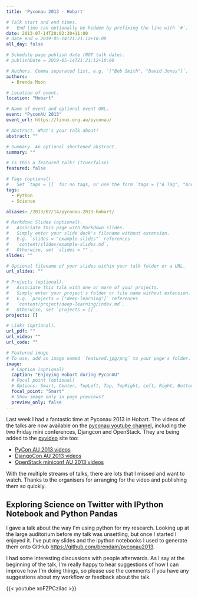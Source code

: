 ```yaml
---
title: 'Pyconau 2013 - Hobart'

# Talk start and end times.
#   End time can optionally be hidden by prefixing the line with `#`.
date: 2013-07-14T20:02:30+11:00
# date_end = 2019-05-14T21:21:12+10:00
all_day: false

# Schedule page publish date (NOT talk date).
# publishDate = 2019-05-14T21:21:12+10:00

# Authors. Comma separated list, e.g. `["Bob Smith", "David Jones"]`.
authors:
  - Brenda Moon

# Location of event.
location: "Hobart"

# Name of event and optional event URL.
event: "PyconAU 2013"
event_url: https://linux.org.au/pyconau/

# Abstract. What's your talk about?
abstract: ""

# Summary. An optional shortened abstract.
summary: ""

# Is this a featured talk? (true/false)
featured: false

# Tags (optional).
#   Set `tags = []` for no tags, or use the form `tags = ["A Tag", "Another Tag"]` for one or more tags.
tags:
  - Python
  - Science

aliases: /2013/07/14/pyconau-2013-hobart/

# Markdown Slides (optional).
#   Associate this page with Markdown slides.
#   Simply enter your slide deck's filename without extension.
#   E.g. `slides = "example-slides"` references 
#   `content/slides/example-slides.md`.
#   Otherwise, set `slides = ""`.
slides: ""

# Optional filename of your slides within your talk folder or a URL.
url_slides: ""

# Projects (optional).
#   Associate this talk with one or more of your projects.
#   Simply enter your project's folder or file name without extension.
#   E.g. `projects = ["deep-learning"]` references 
#   `content/project/deep-learning/index.md`.
#   Otherwise, set `projects = []`.
projects: []

# Links (optional).
url_pdf: ""
url_video: ""
url_code: ""

# Featured image
# To use, add an image named `featured.jpg/png` to your page's folder. 
image:
  # Caption (optional)
  caption: "Enjoying Hobart during PyconAU"
  # Focal point (optional)
  # Options: Smart, Center, TopLeft, Top, TopRight, Left, Right, BottomLeft, Bottom, BottomRight
  focal_point: "Smart"
  # Show image only in page previews?
  preview_only: false
---
```


Last week I had a fantastic time at Pyconau 2013 in Hobart. The videos of the talks are now available on the [pyconau youtube channel](https://www.youtube.com/user/PyConAU/videos), including the two Friday mini conferences, Djangcon and OpenStack. They are being added to the [pyvideo](https://pyvideo.org/events/pycon-au-2013.html) site too:

* [PyCon AU 2013 videos](https://pyvideo.org/events/pycon-au-2013.html)
* [DjangoCon AU 2013 videos](https://pyvideo.org/events/djangocon-au-2013.html)
* [OpenStack miniconf AU 2013 videos](https://pyvideo.org/events/openstack-pycon-au-2013.html)

With the multiple streams of talks, there are lots that I missed and want to watch. Thanks to the organisers for arranging for the video and publishing them so quickly.

## Exploring Science on Twitter with IPython Notebook and Python Pandas

I gave a talk about the way I'm using python for my research. Looking up at the large auditorium before my talk was unsettling, but once I started I enjoyed it. I've put my slides and the ipython notebooks I used to generate them onto GitHub https://github.com/brendam/pyconau2013.

I had some interesting discussions with people afterwards. As I say at the beginning of the talk, I'm really happy to hear suggestions of how I can improve how I'm doing things, so please use the comments if you have any suggestions about my workflow or feedback about the talk.

{{< youtube xoFZPCziIac >}}

